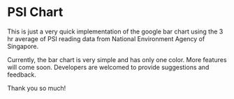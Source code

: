 PSI Chart
========

This is just a very quick implementation of the google bar chart using the 3 hr average of PSI reading data from National Environment Agency of Singapore.

Currently, the bar chart is very simple and has only one color. More features will come soon. Developers are welcomed to provide suggestions and feedback.

Thank you so much!